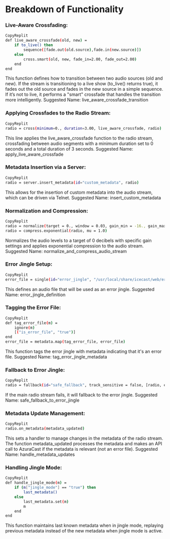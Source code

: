 # Breakdown of Functionality
### Live-Aware Crossfading:
``` bash
CopyReplit
def live_aware_crossfade(old, new) =
    if to_live() then
        sequence([fade.out(old.source),fade.in(new.source)])
    else
        cross.smart(old, new, fade_in=2.00, fade_out=2.00)
    end
end
```
This function defines how to transition between two audio sources (old and new). If the stream is transitioning to a live show (to_live() returns true), it fades out the old source and fades in the new source in a simple sequence. If it’s not to live, it performs a "smart" crossfade that handles the transition more intelligently.
Suggested Name: live_aware_crossfade_transition

### Applying Crossfades to the Radio Stream:
``` bash
CopyReplit
radio = cross(minimum=0., duration=3.00, live_aware_crossfade, radio)
```
This line applies the live_aware_crossfade function to the radio stream, crossfading between audio segments with a minimum duration set to 0 seconds and a total duration of 3 seconds.
Suggested Name: apply_live_aware_crossfade

### Metadata Insertion via a Server:
``` bash
CopyReplit
radio = server.insert_metadata(id="custom_metadata", radio)
```
This allows for the insertion of custom metadata into the audio stream, which can be driven via Telnet.
Suggested Name: insert_custom_metadata

### Normalization and Compression:
``` bash
CopyReplit
radio = normalize(target = 0., window = 0.03, gain_min = -16., gain_max = 0., radio)
radio = compress.exponential(radio, mu = 1.0)
```
Normalizes the audio levels to a target of 0 decibels with specific gain settings and applies exponential compression to the audio stream.
Suggested Name: normalize_and_compress_audio_stream

### Error Jingle Setup:
``` bash
CopyReplit
error_file = single(id="error_jingle", "/usr/local/share/icecast/web/error.mp3")
```
This defines an audio file that will be used as an error jingle.
Suggested Name: error_jingle_definition

### Tagging the Error File:
``` bash
CopyReplit
def tag_error_file(m) =
    ignore(m)
    [("is_error_file", "true")]
end
error_file = metadata.map(tag_error_file, error_file)
```
This function tags the error jingle with metadata indicating that it's an error file.
Suggested Name: tag_error_jingle_metadata

### Fallback to Error Jingle:
``` bash
CopyReplit
radio = fallback(id="safe_fallback", track_sensitive = false, [radio, error_file])
```
If the main radio stream fails, it will fallback to the error jingle.
Suggested Name: safe_fallback_to_error_jingle

### Metadata Update Management:
``` bash
CopyReplit
radio.on_metadata(metadata_updated)
```
This sets a handler to manage changes in the metadata of the radio stream. The function metadata_updated processes the metadata and makes an API call to AzuraCast if the metadata is relevant (not an error file).
Suggested Name: handle_metadata_updates

### Handling Jingle Mode:
``` bash
CopyReplit
def handle_jingle_mode(m) =
    if (m["jingle_mode"] == "true") then
        last_metadata()
    else
        last_metadata.set(m)
        m
    end
end
```
This function maintains last known metadata when in jingle mode, replaying previous metadata instead of the new metadata when jingle mode is active.
